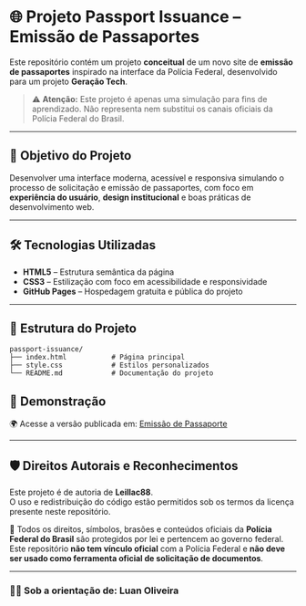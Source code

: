 # 🌐 Projeto Passport Issuance – Emissão de Passaportes

Este repositório contém um projeto **conceitual** de um novo site de **emissão de passaportes** inspirado na interface da Polícia Federal, desenvolvido para um projeto **Geração Tech**.

> ⚠️ **Atenção:** Este projeto é apenas uma simulação para fins de aprendizado. Não representa nem substitui os canais oficiais da Polícia Federal do Brasil.

---

## 🚀 Objetivo do Projeto

Desenvolver uma interface moderna, acessível e responsiva simulando o processo de solicitação e emissão de passaportes, com foco em **experiência do usuário**, **design institucional** e boas práticas de desenvolvimento web.

---

## 🛠️ Tecnologias Utilizadas

- **HTML5** – Estrutura semântica da página
- **CSS3** – Estilização com foco em acessibilidade e responsividade
- **GitHub Pages** – Hospedagem gratuita e pública do projeto

---

## 📁 Estrutura do Projeto

```plaintext
passport-issuance/
├── index.html           # Página principal
├── style.css            # Estilos personalizados
└── README.md            # Documentação do projeto
```

## 📸 Demonstração

🌍 Acesse a versão publicada em: [Emissão de Passaporte](https://leillac88.github.io/passport-issuance)

---
## 🛡️ Direitos Autorais e Reconhecimentos

Este projeto é de autoria de **Leillac88**.  
O uso e redistribuição do código estão permitidos sob os termos da licença presente neste repositório.

🔐 Todos os direitos, símbolos, brasões e conteúdos oficiais da **Polícia Federal do Brasil** são protegidos por lei e pertencem ao governo federal.  
Este repositório **não tem vínculo oficial** com a Polícia Federal e **não deve ser usado como ferramenta oficial de solicitação de documentos**.

---

### 👨‍🏫 **Sob a orientação de:** Luan Oliveira


